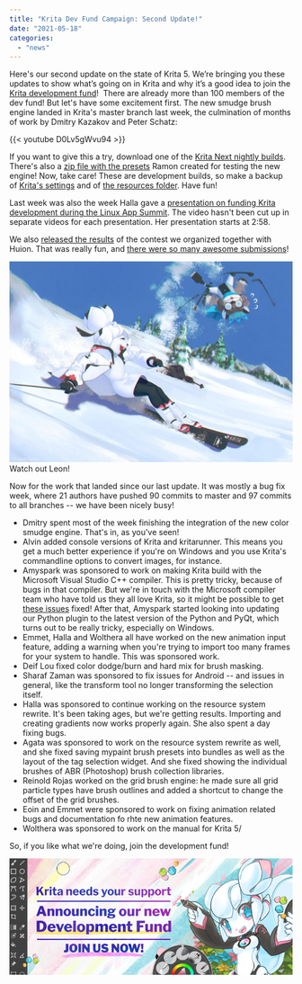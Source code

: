 ```yaml
---
title: "Krita Dev Fund Campaign: Second Update!"
date: "2021-05-18"
categories: 
  - "news"
---
```


Here's our second update on the state of Krita 5. We’re bringing you these updates to show what’s going on in Krita and why it’s a good idea to join the [Krita development fund](https://fund.krita.org)!  There are already more than 100 members of the dev fund! But let's have some excitement first. The new smudge brush engine landed in Krita's master branch last week, the culmination of months of work by Dmitry Kazakov and Peter Schatz:

{{< youtube D0Lv5gWvu94 >}}

If you want to give this a try, download one of the [Krita Next nightly builds](/download/krita-desktop/). There's also a [zip file with the presets](https://files.kde.org/krita/extras/RGBA-wet.zip) Ramon created for testing the new engine! Now, take care! These are development builds, so make a backup of [Krita's settings](https://docs.krita.org/en/KritaFAQ.html#resetting-krita-configuration) and of [the resources folder](https://docs.krita.org/en/KritaFAQ.html#where-are-my-resources-stored). Have fun!

Last week was also the week Halla gave a [presentation on funding Krita development during the Linux App Summit](https://www.youtube.com/watch?v=1pFADheIzQk). The video hasn't been cut up in separate videos for each presentation. Her presentation starts at 2:58.

We also [released the results](/item/huion-and-krita-competition-winners/) of the contest we organized together with Huion. That was really fun, and [there were so many awesome submissions](https://krita-artists.org/c/contest-games-collab/four-seasons-journey-of-leon-kiki/30)!

![](../images/competition_1-1024x724.jpg) Watch out Leon!

Now for the work that landed since our last update. It was mostly a bug fix week, where 21 authors have pushed 90 commits to master and 97 commits to all branches -- we have been nicely busy!

- Dmitry spent most of the week finishing the integration of the new color smudge engine. That's in, as you've seen!
- Alvin added console versions of Krita and kritarunner. This means you get a much better experience if you're on Windows and you use Krita's commandline options to convert images, for instance.
- Amyspark was sponsored to work on making Krita build with the Microsoft Visual Studio C++ compiler. This is pretty tricky, because of bugs in that compiler. But we're in touch with the Microsoft compiler team who have told us they all love Krita, so it might be possible to get [these issues](https://developercommunity.visualstudio.com/t/c2027-error-when-using-qts-qshareddatapointer-to-p/1424440) fixed! After that, Amyspark started looking into updating our Python plugin to the latest version of the Python and PyQt, which turns out to be really tricky, especially on Windows.
- Emmet, Halla and Wolthera all have worked on the new animation input feature, adding a warning when you're trying to import too many frames for your system to handle. This was sponsored work.
- Deif Lou fixed color dodge/burn and hard mix for brush masking.
- Sharaf Zaman was sponsored to fix issues for Android -- and issues in general, like the transform tool no longer transforming the selection itself.
- Halla was sponsored to continue working on the resource system rewrite. It's been taking ages, but we're getting results. Importing and creating gradients now works properly again. She also spent a day fixing bugs.
- Agata was sponsored to work on the resource system rewrite as well, and she fixed saving mypaint brush presets into bundles as well as the layout of the tag selection widget. And she fixed showing the individual brushes of ABR (Photoshop) brush collection libraries.
- Reinold Rojas worked on the grid brush engine: he made sure all grid particle types have brush outlines and added a shortcut to change the offset of the grid brushes.
- Eoin and Emmet were sponsored to work on fixing animation related bugs and documentation fo rhte new animation features.
- Wolthera was sponsored to work on the manual for Krita 5/

So, if you like what we're doing, join the development fund!

[![](../images/landing-page-banner.png)](https://fund.krita.org)

